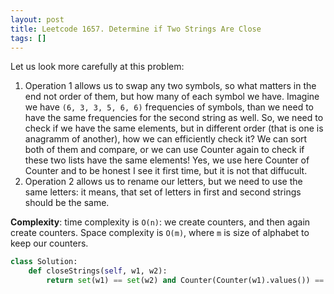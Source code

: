 ```yaml
---
layout: post
title: Leetcode 1657. Determine if Two Strings Are Close
tags: []
---
```


Let us look more carefully at this problem:
1. Operation 1 allows us to swap any two symbols, so what matters in the end not order of them, but how many of each symbol we have. Imagine we have `(6, 3, 3, 5, 6, 6)` frequencies of symbols, than we need to have the same frequencies for the second string as well. So, we need to check if we have the same elements, but in different order (that is one is anagramm of another), how we can efficiently check it? We can sort both of them and compare, or we can use Counter again to check if these two lists have the same elements! Yes, we use here Counter of Counter and to be honest I see it first time, but it is not that diffucult.
2. Operation 2 allows us to rename our letters, but we need to use the same letters: it means, that set of letters in first and second strings should be the same.

**Complexity**: time complexity is `O(n)`: we create counters, and then again create counters. Space complexity is `O(m)`, where `m` is size of alphabet to keep our counters.

```python
class Solution:
    def closeStrings(self, w1, w2):
        return set(w1) == set(w2) and Counter(Counter(w1).values()) == Counter(Counter(w2).values())
```
